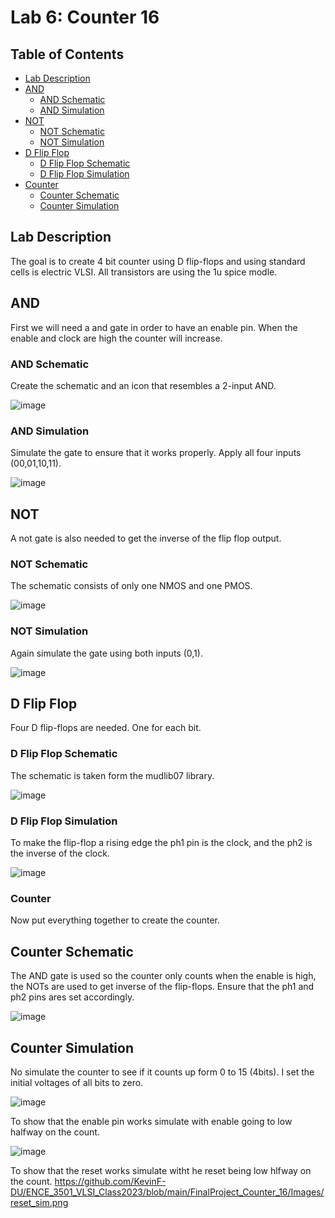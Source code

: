 # Lab 6: Counter 16

## Table of Contents
- [Lab Description](#lab-description)
- [AND](#and)
  - [AND Schematic](#and-schematic)
  - [AND Simulation](#and-simulation)
- [NOT](#not)
  - [NOT Schematic](#not-schematic)
  - [NOT Simulation](#not-simulation)
- [D Flip Flop](#d-flip-flop)
  - [D Flip Flop Schematic](#d-flip-flop-schematic)
  - [D Flip Flop Simulation](#d-flip-flop-simulation)
- [Counter](#counter)
  - [Counter Schematic](#counter-schematic)
  - [Counter Simulation](counter-simulation)


## Lab Description
The goal is to create 4 bit counter using D flip-flops and using standard cells is electric VLSI. All transistors are using the 1u spice modle.

## AND
First we will need a and gate in order to have an enable pin. When the enable and clock are high the counter will increase.

### AND Schematic
Create the schematic and an icon that resembles a 2-input AND.

![image](https://github.com/KevinF-DU/ENCE_3501_VLSI_Class2023/blob/main/FinalProject_Counter_16/Images/and_sch.png)

### AND Simulation
Simulate the gate to ensure that it works properly. Apply all four inputs (00,01,10,11).

![image](https://github.com/KevinF-DU/ENCE_3501_VLSI_Class2023/blob/main/FinalProject_Counter_16/Images/and_sim.png)


## NOT
A not gate is also needed to get the inverse of the flip flop output.

### NOT Schematic
The schematic consists of only one NMOS and one PMOS.

![image](https://github.com/KevinF-DU/ENCE_3501_VLSI_Class2023/blob/main/FinalProject_Counter_16/Images/inv_sch.png)

### NOT Simulation
Again simulate the gate using both inputs (0,1).

![image](https://github.com/KevinF-DU/ENCE_3501_VLSI_Class2023/blob/main/FinalProject_Counter_16/Images/inv_sim.png)


## D Flip Flop
Four D flip-flops are needed. One for each bit.

### D Flip Flop Schematic
The schematic is taken form the mudlib07 library.

![image](https://github.com/KevinF-DU/ENCE_3501_VLSI_Class2023/blob/main/FinalProject_Counter_16/Images/ff_sch.png)

### D Flip Flop Simulation
To make the flip-flop a rising edge the ph1 pin is the clock, and the ph2 is the inverse of the clock.

![image](https://github.com/KevinF-DU/ENCE_3501_VLSI_Class2023/blob/main/FinalProject_Counter_16/Images/ff_sim.png)

### Counter
Now put everything together to create the counter.

## Counter Schematic
The AND gate is used so the counter only counts when the enable is high, the NOTs are used to get inverse of the flip-flops. Ensure that the ph1 and ph2 pins ares set accordingly.

![image](https://github.com/KevinF-DU/ENCE_3501_VLSI_Class2023/blob/main/FinalProject_Counter_16/Images/counter_sch.png)

## Counter Simulation
No simulate the counter to see if it counts up form 0 to 15 (4bits). I set the initial voltages of all bits to zero.

![image](https://github.com/KevinF-DU/ENCE_3501_VLSI_Class2023/blob/main/FinalProject_Counter_16/Images/counter_sim.png)

To show that the enable pin works simulate with enable going to low halfway on the count.

![image](https://github.com/KevinF-DU/ENCE_3501_VLSI_Class2023/blob/main/FinalProject_Counter_16/Images/enb_sim.png)

To show that the reset works simulate witht he reset being low hlfway on the count.
https://github.com/KevinF-DU/ENCE_3501_VLSI_Class2023/blob/main/FinalProject_Counter_16/Images/reset_sim.png


